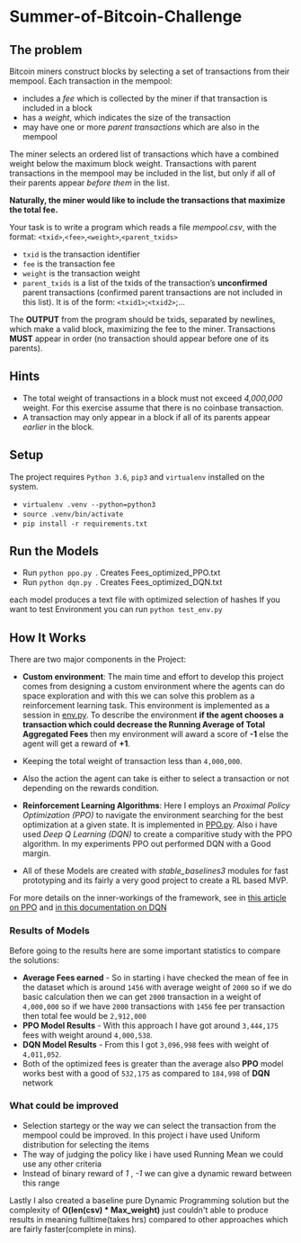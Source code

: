 # Summer-of-Bitcoin-Challenge

## The problem

Bitcoin miners construct blocks by selecting a set of transactions from their mempool. Each transaction in the mempool:

 * includes a *fee* which is collected by the miner if that transaction is included in a block
 * has a *weight*, which indicates the size of the transaction
 * may have one or more *parent transactions* which are also in the mempool

The miner selects an ordered list of transactions which have a combined weight below the maximum block weight. 
Transactions with parent transactions in the mempool may be included in the list, but only if all of their parents appear *before them* in the list.

**Naturally, the miner would like to include the transactions that maximize the total fee.**

Your task is to write a program which reads a file *mempool.csv*, with the format:
`<txid>`,`<fee>`,`<weight>`,`<parent_txids>`

 * `txid` is the transaction identifier
 * `fee` is the transaction fee
 * `weight` is the transaction weight
 * `parent_txids` is a list of the txids of the transaction’s **unconfirmed** parent transactions (confirmed parent transactions are not included in this list). It is of
the form: `<txid1>`;`<txid2>`;...

The **OUTPUT** from the program should be txids, separated by newlines, which make a valid block, maximizing the fee to the miner. Transactions **MUST** appear in order
(no transaction should appear before one of its parents).

## Hints

* The total weight of transactions in a block must not exceed *4,000,000* weight. For this exercise assume that there is no coinbase transaction.
* A transaction may only appear in a block if all of its parents appear *earlier* in the block.

## Setup
The project requires `Python 3.6`, `pip3` and `virtualenv` installed on the system.

*  `virtualenv .venv --python=python3`
*  `source .venv/bin/activate`
*  `pip install -r requirements.txt`

## Run the Models

*  Run `python ppo.py `. Creates Fees_optimized_PPO.txt
*  Run `python dqn.py `. Creates Fees_optimized_DQN.txt

each model produces a text file with optimized selection of hashes
If you want to test Environment you can run `python test_env.py`

## How It Works
There are two major components in the Project: 

* **Custom environment**: The main time and effort to develop this project comes from designing a custom environment where the agents can do space exploration and with this we can solve this problem as a reinforcement learning task. This environment is implemented as a session in [env.py](https://github.com/gyanprakash0221/Summer-of-Bitcoin/blob/main/env.py). To describe the environment **if the agent chooses a transaction which could decrease the Running Average of Total Aggregated Fees** then my environment will award a score of **-1** else the agent will get a reward of **+1**. 
* Keeping the total weight of transaction less than `4,000,000`.
* Also the action the agent can take is either to select a transaction or not depending on the rewards condition.

* **Reinforcement Learning Algorithms**: Here I employs an *Proximal Policy Optimization (PPO)* to navigate the environment searching for the best optimization at a given state. It is implemented in [PPO.py](https://github.com/gyanprakash0221/Summer-of-Bitcoin/blob/main/ppo.py). Also i have used *Deep Q Learning (DQN)* to create a comparitive study with the PPO algorithm. In my experiments PPO out performed DQN with a Good margin.
* All of these Models are created with *stable_baselines3* modules for fast prototyping and its fairly a very good project to create a RL based MVP.

For more details on the inner-workings of the framework, see in [this article on PPO](https://openai.com/blog/openai-baselines-ppo) and [in this documentation on DQN](https://pytorch.org/tutorials/intermediate/reinforcement_q_learning.html)

### Results of Models
Before going to the results here are some important statistics to compare the solutions:
* **Average Fees earned** - So in starting i have checked the mean of fee in the dataset which is around `1456` with average weight of `2000` so if we do basic calculation then we can get `2000` transaction in a weight of `4,000,000` so if we have `2000` transactions with `1456` fee per transaction then total fee would be `2,912,000` 
* **PPO Model Results** - With this approach I have got around `3,444,175` fees with weight around `4,000,538`.
* **DQN Model Results** - From this I got `3,096,998` fees with weight of `4,011,052`.
* Both of the optimized fees is greater than the average also **PPO** model works best with a good of `532,175` as compared to `184,998` of **DQN** network

### What could be improved
* Selection startegy or the way we can select the transaction from the mempool could be improved. In this project i have used Uniform distribution for selecting the items
* The way of judging the policy like i have used Running Mean we could use any other criteria
* Instead of binary reward of *1* , *-1* we can give a dynamic reward between this range

Lastly I also created a baseline pure Dynamic Programming solution but the complexity of **O(len(csv) * Max_weight)** just couldn't able to produce results in meaning fulltime(takes hrs) compared to other approaches which are fairly faster(complete in mins). 
